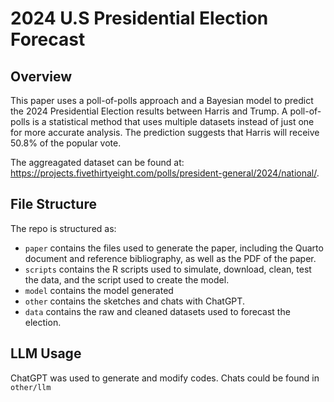 # 2024 U.S Presidential Election Forecast
## Overview
This paper uses a poll-of-polls approach and a Bayesian model to predict the 2024 Presidential Election results between Harris and Trump. A poll-of-polls is a statistical method that uses multiple datasets instead of just one for more accurate analysis. The prediction suggests that Harris will receive 50.8% of the popular vote.

The aggreagated dataset can be found at: https://projects.fivethirtyeight.com/polls/president-general/2024/national/.

## File Structure
The repo is structured as:
-   `paper` contains the files used to generate the paper, including the Quarto document and reference bibliography, as well as the PDF of the paper. 
-   `scripts` contains the R scripts used to simulate, download, clean, test the data, and the script used to create the model.
-   `model` contains the model generated
-   `other` contains the sketches and chats with ChatGPT.
-   `data` contains the raw and cleaned datasets used to forecast the election.

## LLM Usage
ChatGPT was used to generate and modify codes. Chats could be found in `other/llm`
